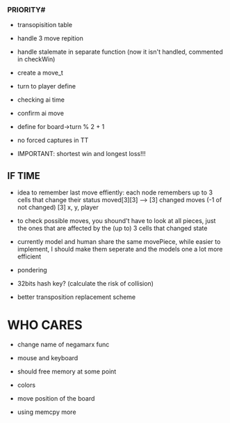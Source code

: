 ### PRIORITY# ##
- transopisition table

- handle 3 move repition

- handle stalemate in separate function (now it isn't handled, commented in checkWin)

- create a move_t

- turn to player define

- checking ai time

- confirm ai move

- define for board->turn % 2 + 1

- no forced captures in TT

- IMPORTANT: shortest win and longest loss!!!

## IF TIME ##
- idea to remember last move effiently: each node remembers up to 3 cells that change their status 
    moved[3][3] --> [3] changed moves (-1 of not changed)
                    [3] x, y, player
- to check possible moves, you shound't have to look at all pieces, just the ones that are affected by the (up to) 3 cells that changed state

- currently model and human share the same movePiece, while easier to implement, I should make them seperate and the models one a lot more efficient

- pondering

- 32bits hash key? (calculate the risk of collision)

- better transposition replacement scheme

# WHO CARES #
- change name of negamarx func

- mouse and keyboard

- should free memory at some point

- colors

- move position of the board

- using memcpy more